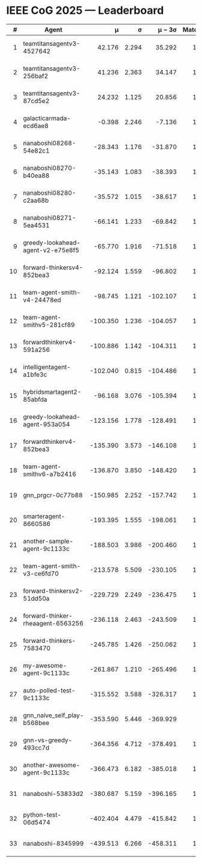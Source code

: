 # IEEE CoG 2025 — Leaderboard

| # | Agent | μ | σ | μ − 3σ | Matches | Updated |
|---:|---|---:|---:|---:|---:|---|
| 1 | teamtitansagentv3-4527642 | 42.176 | 2.294 | 35.292 | 1360 | 2025-09-01 07:42 |
| 2 | teamtitansagentv3-256baf2 | 41.236 | 2.363 | 34.147 | 1838 | 2025-09-01 07:42 |
| 3 | teamtitansagentv3-87cd5e2 | 24.232 | 1.125 | 20.856 | 1658 | 2025-09-01 07:42 |
| 4 | galacticarmada-ecd6ae8 | -0.398 | 2.246 | -7.136 | 1480 | 2025-09-01 07:42 |
| 5 | nanaboshi08268-54e82c1 | -28.343 | 1.176 | -31.870 | 1800 | 2025-09-01 07:42 |
| 6 | nanaboshi08270-b40ea88 | -35.143 | 1.083 | -38.393 | 1600 | 2025-09-01 07:42 |
| 7 | nanaboshi08280-c2aa68b | -35.572 | 1.015 | -38.617 | 1740 | 2025-09-01 07:42 |
| 8 | nanaboshi08271-5ea4531 | -66.141 | 1.233 | -69.842 | 1480 | 2025-09-01 07:42 |
| 9 | greedy-lookahead-agent-v2-e75e8f5 | -65.770 | 1.916 | -71.518 | 1770 | 2025-09-01 07:42 |
| 10 | forward-thinkersv4-852bea3 | -92.124 | 1.559 | -96.802 | 1103 | 2025-09-01 07:42 |
| 11 | team-agent-smith-v4-24478ed | -98.745 | 1.121 | -102.107 | 1300 | 2025-09-01 07:42 |
| 12 | team-agent-smithv5-281cf89 | -100.350 | 1.236 | -104.057 | 1540 | 2025-09-01 07:42 |
| 13 | forwardthinkerv4-591a256 | -100.886 | 1.142 | -104.311 | 1322 | 2025-09-01 07:42 |
| 14 | intelligentagent-a1bfe3c | -102.040 | 0.815 | -104.486 | 1391 | 2025-09-01 07:42 |
| 15 | hybridsmartagent2-85abfda | -96.168 | 3.076 | -105.394 | 1236 | 2025-09-01 07:42 |
| 16 | greedy-lookahead-agent-953a054 | -123.156 | 1.778 | -128.491 | 1770 | 2025-09-01 07:42 |
| 17 | forwardthinkerv4-852bea3 | -135.390 | 3.573 | -146.108 | 1415 | 2025-09-01 07:42 |
| 18 | team-agent-smithv6-a7b2416 | -136.870 | 3.850 | -148.420 | 1680 | 2025-09-01 07:42 |
| 19 | gnn_prgcr-0c77b88 | -150.985 | 2.252 | -157.742 | 1440 | 2025-09-01 07:42 |
| 20 | smarteragent-8660586 | -193.395 | 1.555 | -198.061 | 1289 | 2025-09-01 07:42 |
| 21 | another-sample-agent-9c1133c | -188.503 | 3.986 | -200.460 | 1820 | 2025-09-01 07:42 |
| 22 | team-agent-smith-v3-ce6fd70 | -213.578 | 5.509 | -230.105 | 1360 | 2025-09-01 07:42 |
| 23 | forward-thinkersv2-51dd50a | -229.729 | 2.249 | -236.475 | 1360 | 2025-09-01 07:42 |
| 24 | forward-thinker-rheaagent-6563256 | -236.118 | 2.463 | -243.509 | 1760 | 2025-09-01 07:42 |
| 25 | forward-thinkers-7583470 | -245.785 | 1.426 | -250.062 | 1680 | 2025-09-01 07:42 |
| 26 | my-awesome-agent-9c1133c | -261.867 | 1.210 | -265.496 | 1460 | 2025-09-01 07:42 |
| 27 | auto-polled-test-9c1133c | -315.552 | 3.588 | -326.317 | 1800 | 2025-09-01 07:42 |
| 28 | gnn_naive_self_play-b568bee | -353.590 | 5.446 | -369.929 | 760 | 2025-09-01 07:42 |
| 29 | gnn-vs-greedy-493cc7d | -364.356 | 4.712 | -378.491 | 1780 | 2025-09-01 07:42 |
| 30 | another-awesome-agent-9c1133c | -366.473 | 6.182 | -385.018 | 1740 | 2025-09-01 07:42 |
| 31 | nanaboshi-53833d2 | -380.687 | 5.159 | -396.165 | 1560 | 2025-09-01 07:42 |
| 32 | python-test-06d5474 | -402.404 | 4.479 | -415.842 | 1460 | 2025-09-01 07:42 |
| 33 | nanaboshi-8345999 | -439.513 | 6.266 | -458.311 | 1460 | 2025-09-01 07:42 |
